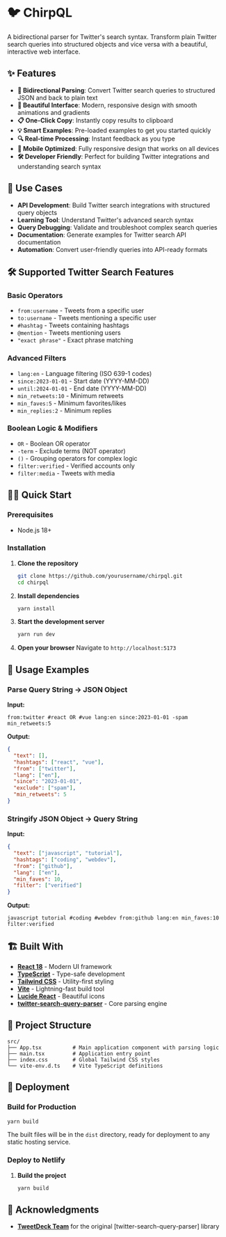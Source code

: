 # 🐦 ChirpQL

A bidirectional parser for Twitter's search syntax. Transform plain Twitter search queries into structured objects and vice versa with a beautiful, interactive web interface.

## ✨ Features

- **🔄 Bidirectional Parsing**: Convert Twitter search queries to structured JSON and back to plain text
- **🎨 Beautiful Interface**: Modern, responsive design with smooth animations and gradients
- **📋 One-Click Copy**: Instantly copy results to clipboard
- **💡 Smart Examples**: Pre-loaded examples to get you started quickly
- **🔍 Real-time Processing**: Instant feedback as you type
- **📱 Mobile Optimized**: Fully responsive design that works on all devices
- **🛠️ Developer Friendly**: Perfect for building Twitter integrations and understanding search syntax

## 🎯 Use Cases

- **API Development**: Build Twitter search integrations with structured query objects
- **Learning Tool**: Understand Twitter's advanced search syntax
- **Query Debugging**: Validate and troubleshoot complex search queries
- **Documentation**: Generate examples for Twitter search API documentation
- **Automation**: Convert user-friendly queries into API-ready formats

## 🛠️ Supported Twitter Search Features

### Basic Operators
- `from:username` - Tweets from a specific user
- `to:username` - Tweets mentioning a specific user
- `#hashtag` - Tweets containing hashtags
- `@mention` - Tweets mentioning users
- `"exact phrase"` - Exact phrase matching

### Advanced Filters
- `lang:en` - Language filtering (ISO 639-1 codes)
- `since:2023-01-01` - Start date (YYYY-MM-DD)
- `until:2024-01-01` - End date (YYYY-MM-DD)
- `min_retweets:10` - Minimum retweets
- `min_faves:5` - Minimum favorites/likes
- `min_replies:2` - Minimum replies

### Boolean Logic & Modifiers
- `OR` - Boolean OR operator
- `-term` - Exclude terms (NOT operator)
- `()` - Grouping operators for complex logic
- `filter:verified` - Verified accounts only
- `filter:media` - Tweets with media

## 🏃‍♂️ Quick Start

### Prerequisites
- Node.js 18+

### Installation

1. **Clone the repository**
   ```bash
   git clone https://github.com/yourusername/chirpql.git
   cd chirpql
   ```

2. **Install dependencies**
   ```bash
   yarn install
   ```

3. **Start the development server**
   ```bash
   yarn run dev
   ```

4. **Open your browser**
   Navigate to `http://localhost:5173`

## 📖 Usage Examples

### Parse Query String → JSON Object

**Input:**
```
from:twitter #react OR #vue lang:en since:2023-01-01 -spam min_retweets:5
```

**Output:**
```json
{
  "text": [],
  "hashtags": ["react", "vue"],
  "from": ["twitter"],
  "lang": ["en"],
  "since": "2023-01-01",
  "exclude": ["spam"],
  "min_retweets": 5
}
```

### Stringify JSON Object → Query String

**Input:**
```json
{
  "text": ["javascript", "tutorial"],
  "hashtags": ["coding", "webdev"],
  "from": ["github"],
  "lang": ["en"],
  "min_faves": 10,
  "filter": ["verified"]
}
```

**Output:**
```
javascript tutorial #coding #webdev from:github lang:en min_faves:10 filter:verified
```

## 🏗️ Built With

- **[React 18](https://reactjs.org/)** - Modern UI framework
- **[TypeScript](https://www.typescriptlang.org/)** - Type-safe development
- **[Tailwind CSS](https://tailwindcss.com/)** - Utility-first styling
- **[Vite](https://vitejs.dev/)** - Lightning-fast build tool
- **[Lucide React](https://lucide.dev/)** - Beautiful icons
- **[twitter-search-query-parser](https://github.com/tweetdeck/twitter-search-query-parser)** - Core parsing engine

## 📁 Project Structure

```
src/
├── App.tsx          # Main application component with parsing logic
├── main.tsx         # Application entry point
├── index.css        # Global Tailwind CSS styles
└── vite-env.d.ts    # Vite TypeScript definitions
```

## 🚀 Deployment

### Build for Production

```bash
yarn build
```

The built files will be in the `dist` directory, ready for deployment to any static hosting service.

### Deploy to Netlify

1. **Build the project**
   ```bash
   yarn build
   ```

## 🙏 Acknowledgments

- **[TweetDeck Team](https://github.com/tweetdeck)** for the original [twitter-search-query-parser] library
